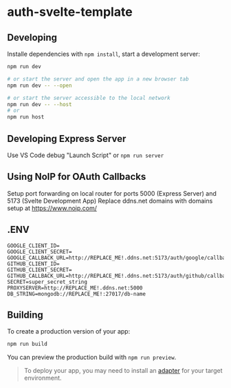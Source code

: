 # auth-svelte-template

## Developing

Installe dependencies with `npm install`, start a development server:

```bash
npm run dev

# or start the server and open the app in a new browser tab
npm run dev -- --open

# or start the server accessible to the local network
npm run dev -- --host
# or
npm run host
```

## Developing Express Server

Use VS Code debug "Launch Script" or `npm run server`

## Using NoIP for OAuth Callbacks

Setup port forwarding on local router for ports 5000 (Express Server) and 5173 (Svelte Development App)
Replace ddns.net domains with domains setup at https://www.noip.com/

## .ENV
```
GOOGLE_CLIENT_ID=
GOOGLE_CLIENT_SECRET=
GOOGLE_CALLBACK_URL=http://REPLACE_ME!.ddns.net:5173/auth/google/callback
GITHUB_CLIENT_ID=
GITHUB_CLIENT_SECRET=
GITHUB_CALLBACK_URL=http://REPLACE_ME!.ddns.net:5173/auth/github/callback
SECRET=super_secret_string
PROXYSERVER=http://REPLACE_ME!.ddns.net:5000
DB_STRING=mongodb://REPLACE_ME!:27017/db-name
```

## Building

To create a production version of your app:

```bash
npm run build
```

You can preview the production build with `npm run preview`.

> To deploy your app, you may need to install an [adapter](https://kit.svelte.dev/docs/adapters) for your target environment.
